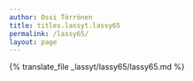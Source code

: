 ```yaml
---
author: Ossi Törrönen
title: titles.lassyt.lassy65
permalink: /lassy65/
layout: page
---
```

{% translate_file _lassyt/lassy65/lassy65.md %}